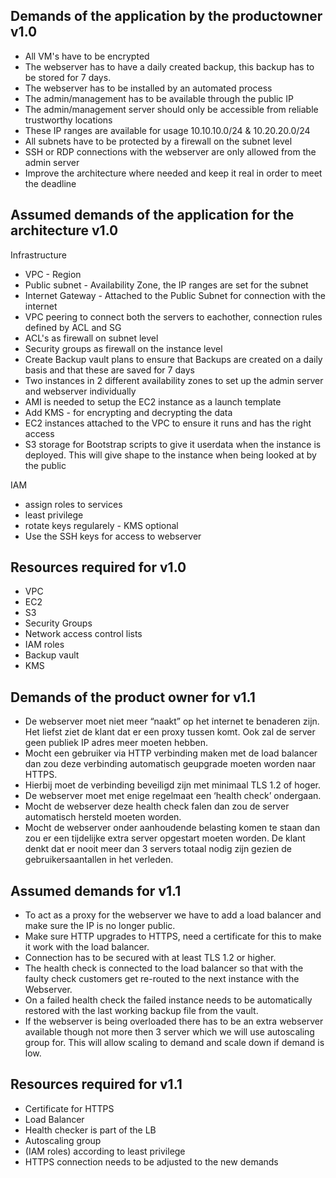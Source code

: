 ## Demands of the application by the productowner v1.0

- All VM's have to be encrypted
- The webserver has to have a daily created backup, this backup has to be stored for 7 days.
- The webserver has to be installed by an automated process
- The admin/management has to be available through the public IP
- The admin/management server should only be accessible from reliable trustworthy locations
- These IP ranges are available for usage 10.10.10.0/24 & 10.20.20.0/24
- All subnets have to be protected by a firewall on the subnet level
- SSH or RDP connections with the webserver are only allowed from the admin server
- Improve the architecture where needed and keep it real in order to meet the deadline

## Assumed demands of the application for the architecture v1.0

Infrastructure
- VPC - Region
- Public subnet - Availability Zone, the IP ranges are set for the subnet
- Internet Gateway - Attached to the Public Subnet for connection with the internet
- VPC peering to connect both the servers to eachother, connection rules defined by ACL and SG
- ACL's as firewall on subnet level
- Security groups as firewall on the instance level
- Create Backup vault plans to ensure that Backups are created on a daily basis and that these are saved for 7 days
- Two instances in 2 different availability zones to set up the admin server and webserver individually
- AMI is needed to setup the EC2 instance as a launch template
- Add KMS - for encrypting and decrypting the data
- EC2 instances attached to the VPC to ensure it runs and has the right access
- S3 storage for Bootstrap scripts to give it userdata when the instance is deployed. This will give shape to the 
instance when being looked at by the public

IAM
- assign roles to services
- least privilege
- rotate keys regularely - KMS optional
- Use the SSH keys for access to webserver

## Resources required for v1.0
- VPC
- EC2
- S3
- Security Groups
- Network access control lists
- IAM roles
- Backup vault
- KMS

## Demands of the product owner for v1.1

- De webserver moet niet meer “naakt” op het internet te benaderen zijn. Het liefst ziet de klant dat er een proxy 
tussen komt. Ook zal de server geen publiek IP adres meer moeten hebben.
- Mocht een gebruiker via HTTP verbinding maken met de load balancer dan zou deze verbinding automatisch geupgrade 
moeten worden naar HTTPS.
- Hierbij moet de verbinding beveiligd zijn met minimaal TLS 1.2 of hoger.
- De webserver moet met enige regelmaat een ‘health check’ ondergaan.
- Mocht de webserver deze health check falen dan zou de server automatisch hersteld moeten worden.
- Mocht de webserver onder aanhoudende belasting komen te staan dan zou er een tijdelijke extra server opgestart 
moeten worden. De klant denkt dat er nooit meer dan 3 servers totaal nodig zijn gezien de gebruikersaantallen in het verleden.

## Assumed demands for v1.1

- To act as a proxy for the webserver we have to add a load balancer and make sure the IP is no longer public.
- Make sure HTTP upgrades to HTTPS, need a certificate for this to make it work with the load balancer.
- Connection has to be secured with at least TLS 1.2 or higher.
- The health check is connected to the load balancer so that with the faulty check customers get re-routed to
the next instance with the Webserver.
- On a failed health check the failed instance needs to be automatically restored with the last working backup file from the vault.
- If the webserver is being overloaded there has to be an extra webserver available though not more then 3 server which we will
use autoscaling group for. This will allow scaling to demand and scale down if demand is low.

## Resources required for v1.1
- Certificate for HTTPS
- Load Balancer
- Health checker is part of the LB
- Autoscaling group
- (IAM roles) according to least privilege
- HTTPS connection needs to be adjusted to the new demands
